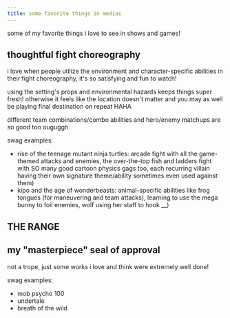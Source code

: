 ```yaml
---
title: some favorite things in medias
---
```


some of my favorite things i love to see in shows and games!

## thoughtful fight choreography

i love when people utilize the environment and character-specific abilities in their fight choreography, it's so satisfying and fun to watch!

using the setting's props and environmental hazards keeps things super fresh! otherwise it feels like the location doesn't matter and you may as well be playing final destination on repeat HAHA

different team combinations/combo abilities and hero/enemy matchups are so good too ouguggh

swag examples:

- rise of the teenage mutant ninja turtles: arcade fight with all the game-themed attacks and enemies, the over-the-top fish and ladders fight with SO many good cartoon physics gags too, each recurring villain having their own signature theme/ability sometimes even used against them)
- kipo and the age of wonderbeasts: animal-specific abilities like frog tongues (for maneuvering and team attacks), learning to use the mega bunny to foil enemies, wolf using her staff to hook __)

## THE RANGE


## my "masterpiece" seal of approval

not a trope, just some works i love and think were extremely well done!

swag examples:

- mob psycho 100
- undertale
- breath of the wild
